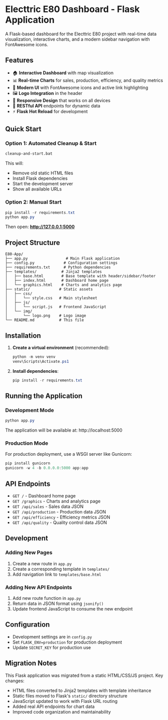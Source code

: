 # Electtric E80 Dashboard - Flask Application

A Flask-based dashboard for the Electtric E80 project with real-time data visualization, interactive charts, and a modern sidebar navigation with FontAwesome icons.

## Features

- 🏠 **Interactive Dashboard** with map visualization
- 📊 **Real-time Charts** for sales, production, efficiency, and quality metrics
- 🎨 **Modern UI** with FontAwesome icons and active link highlighting
- 🖼️ **Logo Integration** in the header
- 📱 **Responsive Design** that works on all devices
- 🔗 **RESTful API** endpoints for dynamic data
- ⚡ **Flask Hot Reload** for development

## Quick Start

### Option 1: Automated Cleanup & Start
```cmd
cleanup-and-start.bat
```
This will:
- Remove old static HTML files
- Install Flask dependencies  
- Start the development server
- Show all available URLs

### Option 2: Manual Start
```powershell
pip install -r requirements.txt
python app.py
```

Then open: **http://127.0.0.1:5000**

## Project Structure

```
E80-App/
├── app.py                 # Main Flask application
├── config.py             # Configuration settings
├── requirements.txt      # Python dependencies
├── templates/           # Jinja2 templates
│   ├── base.html        # Base template with header/sidebar/footer
│   ├── index.html       # Dashboard home page
│   └── graphics.html    # Charts and analytics page
├── static/             # Static assets
│   ├── css/
│   │   └── style.css   # Main stylesheet
│   ├── js/
│   │   └── script.js   # Frontend JavaScript
│   └── img/
│       └── logo.png    # Logo image
└── README.md           # This file
```

## Installation

1. **Create a virtual environment** (recommended):
   ```powershell
   python -m venv venv
   venv\Scripts\Activate.ps1
   ```

2. **Install dependencies**:
   ```powershell
   pip install -r requirements.txt
   ```

## Running the Application

### Development Mode

```powershell
python app.py
```

The application will be available at: http://localhost:5000

### Production Mode

For production deployment, use a WSGI server like Gunicorn:

```powershell
pip install gunicorn
gunicorn -w 4 -b 0.0.0.0:5000 app:app
```

## API Endpoints

- `GET /` - Dashboard home page
- `GET /graphics` - Charts and analytics page
- `GET /api/sales` - Sales data JSON
- `GET /api/production` - Production data JSON
- `GET /api/efficiency` - Efficiency metrics JSON
- `GET /api/quality` - Quality control data JSON

## Development

### Adding New Pages

1. Create a new route in `app.py`
2. Create a corresponding template in `templates/`
3. Add navigation link to `templates/base.html`

### Adding New API Endpoints

1. Add new route function in `app.py`
2. Return data in JSON format using `jsonify()`
3. Update frontend JavaScript to consume the new endpoint

## Configuration

- Development settings are in `config.py`
- Set `FLASK_ENV=production` for production deployment
- Update `SECRET_KEY` for production use

## Migration Notes

This Flask application was migrated from a static HTML/CSS/JS project. Key changes:

- HTML files converted to Jinja2 templates with template inheritance
- Static files moved to Flask's `static/` directory structure  
- JavaScript updated to work with Flask URL routing
- Added real API endpoints for chart data
- Improved code organization and maintainability
